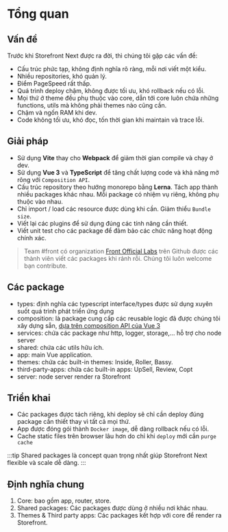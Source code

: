 # Tổng quan

## Vấn đề
Trước khi Storefront Next được ra đời, thì chúng tôi gặp các vấn đề:

- Cấu trúc phức tạp, không định nghĩa rõ ràng, mỗi nơi viết một kiểu.
- Nhiều repositories, khó quản lý.
- Điểm PageSpeed rất thấp.
- Quá trình deploy chậm, không được tối ưu, khó rollback nếu có lỗi.
- Mọi thứ ở theme đều phụ thuộc vào core, dẫn tới core luôn chứa những
functions, utils mà không phải themes nào cũng cần.
- Chậm và ngốn RAM khi dev.
- Code không tối ưu, khó đọc, tốn thời gian khi maintain và trace lỗi.

## Giải pháp

- Sử dụng **Vite** thay cho **Webpack** để giảm thời gian compile và chạy ở dev.
- Sử dụng **Vue 3** và **TypeScript** để tăng chất lượng code và khả năng mở rông với `Composition API`.
- Cấu trúc repository theo hướng monorepo bằng **Lerna**. Tách app thành nhiều packages khác nhau. Mỗi package có nhiệm
  vụ riêng, không phụ thuộc vào nhau.
- Chỉ import / load các resource được dùng khi cần. Giảm thiểu `Bundle size`.
- Viết lại các plugins để sử dụng đúng các tính năng cần thiết.
- Viết unit test cho các package để đảm bảo các chức năng hoạt động chính xác.

> Team #front có organization [Front Official Labs](https://github.com/FrontLabsOfficial) trên Github được các thành viên
> viết các packages khi rảnh rỗi. Chúng tôi luôn welcome bạn contribute.

## Các package

- types: định nghĩa các typescript interface/types được sử dụng xuyên suốt quá trình phát triển ứng dụng
- composition: là package cung cấp các reusable logic đã được chúng tôi xây dựng sẵn,
  [dựa trên composition API của Vue 3](https://v3.vuejs.org/api/composition-api.html#composition-api)
- services: chứa các package như http, logger, storage,... hỗ trợ cho node server
- shared:  chứa các utils hữu ích.
- app: main Vue application.
- themes: chứa các built-in themes: Inside, Roller, Bassy.
- third-party-apps: chứa các built-in apps: UpSell, Review, Copt
- server: node server render ra Storefront

## Triển khai
- Các packages được tách riêng, khi deploy sẽ chỉ cần deploy đúng package cần thiết thay vì tất cả mọi thứ.
- App được đóng gói thành `Docker image`, dễ dàng rollback nếu có lỗi.
- Cache static files trên browser lâu hơn do chỉ khi `deploy` mới cần `purge cache`

:::tip
Shared packages là concept quan trọng nhất giúp Storefront Next flexible và scale dễ dàng.
:::

## Định nghĩa chung

1. Core: bao gồm app, router, store.
2. Shared packages: Các packages được dùng ở nhiều nơi khác nhau.
3. Themes & Third party apps: Các packages kết hợp với core để render ra Storefront.
